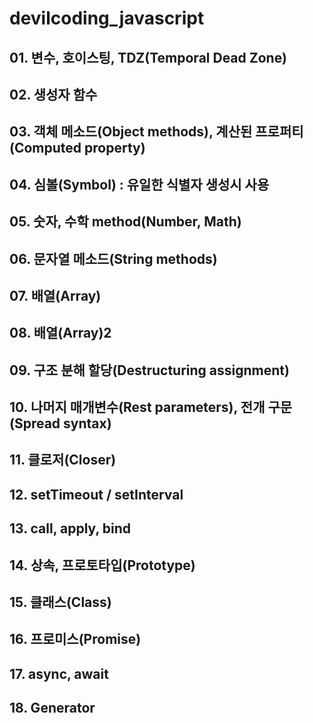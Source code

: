 # devilcoding_javascript

## 01. 변수, 호이스팅, TDZ(Temporal Dead Zone)

## 02. 생성자 함수

## 03. 객체 메소드(Object methods), 계산된 프로퍼티(Computed property)

## 04. 심볼(Symbol) : 유일한 식별자 생성시 사용

## 05. 숫자, 수학 method(Number, Math)

## 06. 문자열 메소드(String methods)

## 07. 배열(Array)

## 08. 배열(Array)2

## 09. 구조 분해 할당(Destructuring assignment)

## 10. 나머지 매개변수(Rest parameters), 전개 구문(Spread syntax)

## 11. 클로저(Closer)

## 12. setTimeout / setInterval

## 13. call, apply, bind

## 14. 상속, 프로토타입(Prototype)

## 15. 클래스(Class)

## 16. 프로미스(Promise)

## 17. async, await

## 18. Generator

